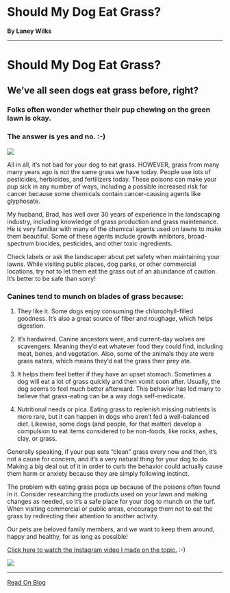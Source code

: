 # Should My Dog Eat Grass?

**By Laney Wilks**

---

# Should My Dog Eat Grass?

## We’ve all seen dogs eat grass before, right?

### Folks often wonder whether their pup chewing on the green lawn is okay.

  

### The answer is yes and no. :-)

![](https://static.wixstatic.com/media/4917f1_757ef72239524c33ad738f083c08eb1b~mv2.jpg/v1/fill/w_730,h_974,al_c,q_85,usm_0.66_1.00_0.01,enc_auto/4917f1_757ef72239524c33ad738f083c08eb1b~mv2.jpg)

All in all, it’s not bad for your dog to eat grass. HOWEVER, grass from many many years ago is not the same grass we have today. People use lots of pesticides, herbicides, and fertilizers today. These poisons can make your pup sick in any number of ways, including a possible increased risk for cancer because some chemicals contain cancer-causing agents like glyphosate.

  

My husband, Brad, has well over 30 years of experience in the landscaping industry, including knowledge of grass production and grass maintenance. He is very familiar with many of the chemical agents used on lawns to make them beautiful. Some of these agents include growth inhibitors, broad-spectrum biocides, pesticides, and other toxic ingredients.

  

Check labels or ask the landscaper about pet safety when maintaining your lawns. While visiting public places, dog parks, or other commercial locations, try not to let them eat the grass out of an abundance of caution. It’s better to be safe than sorry!

  

### Canines tend to munch on blades of grass because:

1.  They like it. Some dogs enjoy consuming the chlorophyll-filled goodness. It’s also a great source of fiber and roughage, which helps digestion.
    
2.  It’s hardwired. Canine ancestors were, and current-day wolves are scavengers. Meaning they’d eat whatever food they could find, including meat, bones, and vegetation. Also, some of the animals they ate were grass eaters, which means they’d eat the grass their prey ate.
    
3.  It helps them feel better if they have an upset stomach. Sometimes a dog will eat a lot of grass quickly and then vomit soon after. Usually, the dog seems to feel much better afterward. This behavior has led many to believe that grass-eating can be a way dogs self-medicate.
    
4.  Nutritional needs or pica. Eating grass to replenish missing nutrients is more rare, but it can happen in dogs who aren’t fed a well-balanced diet. Likewise, some dogs (and people, for that matter) develop a compulsion to eat items considered to be non-foods, like rocks, ashes, clay, or grass.
    

Generally speaking, if your pup eats “clean” grass every now and then, it’s not a cause for concern, and it’s a very natural thing for your dog to do. Making a big deal out of it in order to curb the behavior could actually cause them harm or anxiety because they are simply following instinct.

  

The problem with eating grass pops up because of the poisons often found in it. Consider researching the products used on your lawn and making changes as needed, so it’s a safe place for your dog to munch on the turf. When visiting commercial or public areas, encourage them not to eat the grass by redirecting their attention to another activity.

  

Our pets are beloved family members, and we want to keep them around, happy and healthy, for as long as possible!

  

[<u style="text-decoration: underline;"><span>Click here to watch the Instagram video I made on the topic.</span></u>](https://www.instagram.com/reel/Cdbi3jfpfoJ/?utm_source=ig_web_copy_link) :-)

  

  

![](https://static.wixstatic.com/media/4917f1_c7a530d338b64de1b70a1146eaf4a11e~mv2.jpg/v1/fill/w_1430,h_644,al_c,q_85,usm_0.66_1.00_0.01,enc_auto/4917f1_c7a530d338b64de1b70a1146eaf4a11e~mv2.jpg)

---

[Read On Blog](https://www.fineanddandyaussiedoodles.com/post/should-my-dog-eat-grass)